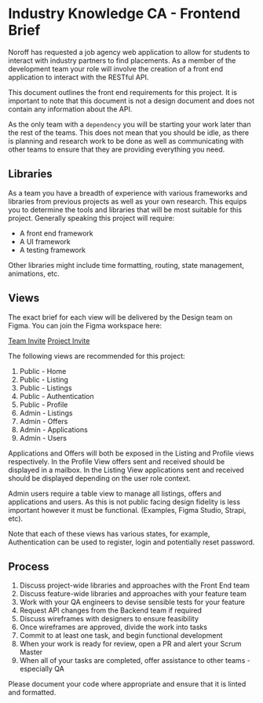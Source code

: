 # Industry Knowledge CA - Frontend Brief

Noroff has requested a job agency web application to allow for students to interact with industry partners to find placements. As a member of the development team your role will involve the creation of a front end application to interact with the RESTful API.

This document outlines the front end requirements for this project. It is important to note that this document is not a design document and does not contain any information about the API.

As the only team with a `dependency` you will be starting your work later than the rest of the teams. This does not mean that you should be idle, as there is planning and research work to be done as well as communicating with other teams to ensure that they are providing everything you need.

## Libraries

As a team you have a breadth of experience with various frameworks and libraries from previous projects as well as your own research. This equips you to determine the tools and libraries that will be most suitable for this project. Generally speaking this project will require:

- A front end framework
- A UI framework
- A testing framework

Other libraries might include time formatting, routing, state management, animations, etc.

## Views

The exact brief for each view will be delivered by the Design team on Figma. You can join the Figma workspace here: 

[Team Invite](https://www.figma.com/team_invite/redeem/rUtvliWUCyEWu1aFubq3hX)
[Project Invite](https://www.figma.com/files/project/78324144/agency.noroff.dev?fuid=1194169844201401532)

The following views are recommended for this project:

1. Public - Home
2. Public - Listing
3. Public - Listings
4. Public - Authentication
5. Public - Profile
6. Admin - Listings
7. Admin - Offers
8. Admin - Applications
9. Admin - Users

Applications and Offers will both be exposed in the Listing and Profile views respectively. In the Profile View offers sent and received should be displayed in a mailbox. In the Listing View applications sent and received should be displayed depending on the user role context.

Admin users require a table view to manage all listings, offers and applications and users. As this is not public facing design fidelity is less important however it must be functional. (Examples, Figma Studio, Strapi, etc).

Note that each of these views has various states, for example, Authentication can be used to register, login and potentially reset password.

## Process

1. Discuss project-wide libraries and approaches with the Front End team
2. Discuss feature-wide libraries and approaches with your feature team
3. Work with your QA engineers to devise sensible tests for your feature
4. Request API changes from the Backend team if required
5. Discuss wireframes with designers to ensure feasibility
6. Once wireframes are approved, divide the work into tasks
7. Commit to at least one task, and begin functional development
8. When your work is ready for review, open a PR and alert your Scrum Master
9. When all of your tasks are completed, offer assistance to other teams - especially QA

Please document your code where appropriate and ensure that it is linted and formatted.